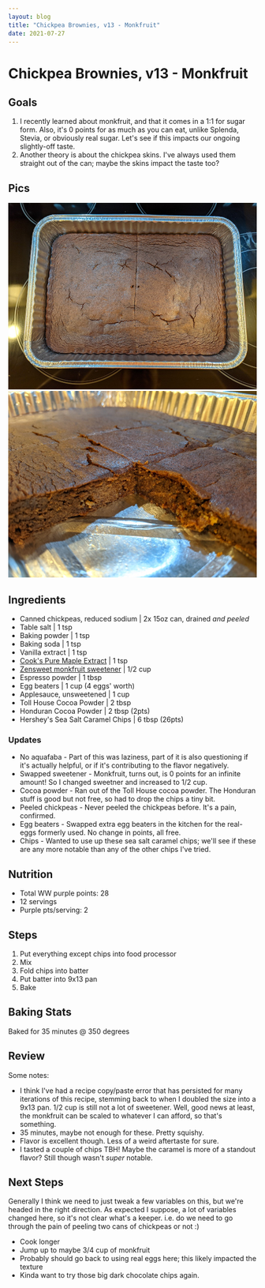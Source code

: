 ```yaml
---
layout: blog
title: "Chickpea Brownies, v13 - Monkfruit"
date: 2021-07-27
---
```


# Chickpea Brownies, v13 - Monkfruit
## Goals
1. I recently learned about monkfruit, and that it comes in a 1:1 for sugar form. Also, it's 0 points for as much as you can eat, unlike Splenda, Stevia, or obviously real sugar. Let's see if this impacts our ongoing slightly-off taste.
2. Another theory is about the chickpea skins. I've always used them straight out of the can; maybe the skins impact the taste too?

## Pics
![top](/assets/recipes/chickpea-13-top.jpg)
![closeup](/assets/recipes/chickpea-13-close.jpg)

## Ingredients

- Canned chickpeas, reduced sodium | 2x 15oz can, drained _and peeled_
- Table salt | 1 tsp
- Baking powder | 1 tsp
- Baking soda | 1 tsp
- Vanilla extract | 1 tsp
- [Cook's Pure Maple Extract](https://amzn.to/2LiRs8L) | 1 tsp
- [Zensweet monkfruit sweetener](https://amzn.to/3f3s8j2) | 1/2 cup
- Espresso powder | 1 tbsp
- Egg beaters | 1 cup (4 eggs' worth)
- Applesauce, unsweetened | 1 cup
- Toll House Cocoa Powder | 2 tbsp
- Honduran Cocoa Powder | 2 tbsp (2pts)
- Hershey's Sea Salt Caramel Chips | 6 tbsp (26pts)

### Updates
- No aquafaba - Part of this was laziness, part of it is also questioning if it's actually helpful, or if it's contributing to the flavor negatively.
- Swapped sweetener - Monkfruit, turns out, is 0 points for an infinite amount! So I changed sweetner and increased to 1/2 cup.
- Cocoa powder - Ran out of the Toll House cocoa powder. The Honduran stuff is good but not free, so had to drop the chips a tiny bit. 
- Peeled chickpeas - Never peeled the chickpeas before. It's a pain, confirmed.
- Egg beaters - Swapped extra egg beaters in the kitchen for the real-eggs formerly used. No change in points, all free.
- Chips - Wanted to use up these sea salt caramel chips; we'll see if these are any more notable than any of the other chips I've tried.

## Nutrition
- Total WW purple points: 28
- 12 servings
- Purple pts/serving: 2

## Steps
1. Put everything except chips into food processor
2. Mix
3. Fold chips into batter
4. Put batter into 9x13 pan
5. Bake

## Baking Stats
Baked for 35 minutes @ 350 degrees

## Review

Some notes:
* I think I've had a recipe copy/paste error that has persisted for many iterations of this recipe, stemming back to when I doubled the size into a 9x13 pan. 1/2 cup is still not a lot of sweetener. Well, good news at least, the monkfruit can be scaled to whatever I can afford, so that's something.
* 35 minutes, maybe not enough for these. Pretty squishy.
* Flavor is excellent though. Less of a weird aftertaste for sure.
* I tasted a couple of chips TBH! Maybe the caramel is more of a standout flavor? Still though wasn't _super_ notable.

## Next Steps
Generally I think we need to just tweak a few variables on this, but we're headed in the right direction. As expected I suppose, a lot of variables changed here, so it's not clear what's a keeper. i.e. do we need to go through the pain of peeling two cans of chickpeas or not :)
* Cook longer
* Jump up to maybe 3/4 cup of monkfruit
* Probably should go back to using real eggs here; this likely impacted the texture
* Kinda want to try those big dark chocolate chips again. 
